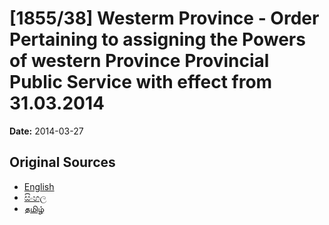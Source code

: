 # [1855/38] Westerm Province - Order Pertaining to assigning the Powers of western Province Provincial Public Service with effect from 31.03.2014

**Date:** 2014-03-27

## Original Sources

- [English](https://documents.gov.lk/view/extra-gazettes/2014/3/1855-38_E.pdf)
- [සිංහල](https://documents.gov.lk/view/extra-gazettes/2014/3/1855-38_S.pdf)
- [தமிழ்](https://documents.gov.lk/view/extra-gazettes/2014/3/1855-38_T.pdf)
